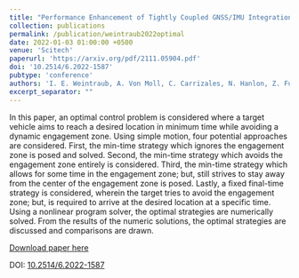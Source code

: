 ```yaml
---
title: "Performance Enhancement of Tightly Coupled GNSS/IMU Integration Based on Factor Graph With Robust TDCP Loop Closure"
collection: publications
permalink: /publication/weintraub2022optimal
date: 2022-01-03 01:00:00 +0500
venue: 'Scitech'
paperurl: 'https://arxiv.org/pdf/2111.05904.pdf'
doi: '10.2514/6.2022-1587'
pubtype: 'conference'
authors: 'I. E. Weintraub, A. Von Moll, C. Carrizales, N. Hanlon, Z. Fuchs'
excerpt_separator: ""
---
```

In this paper, an optimal control problem is considered where a target vehicle aims to reach a desired location in minimum time while avoiding a dynamic engagement zone. Using simple motion, four potential approaches are considered. First, the min-time strategy which ignores the engagement zone is posed and solved. Second, the min-time strategy which avoids the engagement zone entirely is considered. Third, the min-time strategy which allows for some time in the engagement zone; but, still strives to stay away from the center of the engagement zone is posed. Lastly, a fixed final-time strategy is considered, wherein the target tries to avoid the engagement zone; but, is required to arrive at the desired location at a specific time. Using a nonlinear program solver, the optimal strategies are numerically solved. From the results of the numeric solutions, the optimal strategies are discussed and comparisons are drawn.

[Download paper here](https://arxiv.org/pdf/2111.05904.pdf)

DOI: [10.2514/6.2022-1587](https://doi.org/10.2514/6.2022-1587)
